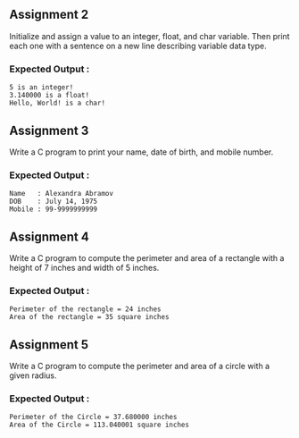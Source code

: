 ## Assignment 2
Initialize and assign a value to an integer, float, and char variable. Then print each one with a sentence on a new line describing variable data type.

### Expected Output :
```terminal_session
5 is an integer!
3.140000 is a float!
Hello, World! is a char!
```
## Assignment 3
Write a C program to print your name, date of birth, and mobile number.

### Expected Output :
```terminal_session
Name   : Alexandra Abramov  
DOB    : July 14, 1975  
Mobile : 99-9999999999
```
## Assignment 4
Write a C program to compute the perimeter and area of a rectangle with a height of 7 inches and width of 5 inches.

### Expected Output :
```terminal_session
Perimeter of the rectangle = 24 inches
Area of the rectangle = 35 square inches
```
## Assignment 5 
Write a C program to compute the perimeter and area of a circle with a given radius.

### Expected Output :
```terminal_session
Perimeter of the Circle = 37.680000 inches
Area of the Circle = 113.040001 square inches
```
